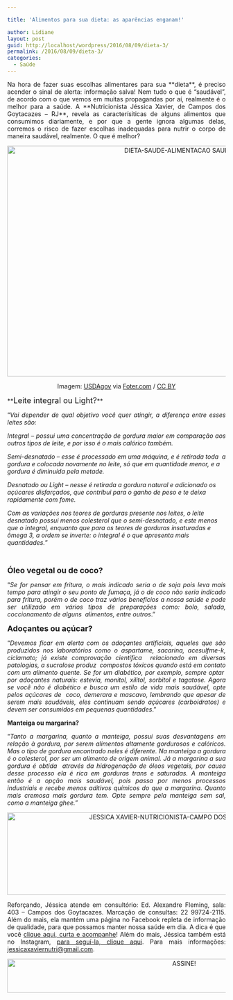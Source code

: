 ```yaml
---

title: 'Alimentos para sua dieta: as aparências enganam!'

author: Lidiane
layout: post
guid: http://localhost/wordpress/2016/08/09/dieta-3/
permalink: /2016/08/09/dieta-3/
categories:
  - Saúde
---
```

<p align="justify">
  Na hora de fazer suas escolhas alimentares para sua **dieta**, é preciso acender o sinal de alerta: informação salva! Nem tudo o que é “saudável”, de acordo com o que vemos em muitas propagandas por aí, realmente é o melhor para a saúde. A **Nutricionista Jéssica Xavier, de Campos dos Goytacazes – RJ**, revela as caracterísiticas de alguns alimentos que consumimos diariamente, e por que a gente ignora algumas delas, corremos o risco de fazer escolhas inadequadas para nutrir o corpo de maneira saudável, realmente. O que é melhor?
</p>

<p align="center">
  <img class="alignnone size-full wp-image-12760" src="http://www.trololodemulher.com.br/blog/wp-content/uploads/2016/08/DIETA-SAUDE-ALIMENTACAO-SAUDAVEL.jpg" alt="DIETA-SAUDE-ALIMENTACAO SAUDAVEL" width="800" height="531" />
</p>

<p align="center">
  Imagem: <a href="https://www.flickr.com/photos/usdagov/25860473810/" target="_blank">USDAgov</a> via <a href="http://foter.com/" target="_blank">Foter.com</a> / <a href="http://creativecommons.org/licenses/by/2.0/" target="_blank">CC BY</a>
</p>

<p align="justify">
  **<span style="font-size: large;">Leite integral ou Light?</span>**
</p>

<p align="justify">
  “<em>Vai depender de qual objetivo você quer atingir, a diferença entre esses leites são: </em>
</p>

<p align="justify">
  <em>Integral – possui uma concentração de gordura maior em comparação aos outros tipos de leite, e por isso é o mais calórico também.</em>
</p>

_Semi-desnatado &#8211; esse é processado em uma máquina, e é retirada toda  a gordura e colocada novamente no leite, só que em quantidade menor, e a gordura é diminuída pela metade._

_Desnatado ou Light – nesse é retirada a gordura natural e adicionado os açúcares disfarçados, que contribui para o ganho de peso e te deixa rapidamente com fome._

_Com as variações nos teores de gorduras presente nos leites, o leite desnatado possui menos colesterol que o semi-desnatado, e este menos que o integral, enquanto que para os teores de gorduras insaturadas e ômega 3, a ordem se inverte: o integral é o que apresenta mais quantidades._”

&nbsp;

**<span style="font-size: large;">Óleo vegetal ou de coco?</span>**

<p align="justify">
  “<em>Se for pensar em fritura, o mais indicado seria o de soja pois leva mais tempo para atingir o seu ponto de fumaça, já o de coco não seria indicado para fritura, porém o de coco traz vários benefícios a nossa saúde e pode ser utilizado em vários tipos de preparações como: bolo, salada, coccionamento de alguns  alimentos, entre outros</em>.”
</p>

<p align="justify">
  <b><span style="font-size: large;">Adoçantes ou açúcar?</span></b>
</p>

<p align="justify">
  “<em>Devemos ficar em alerta com os adoçantes artificiais, aqueles que são produzidos nos laboratórios como o aspartame, sacarina, acesulfme-k, ciclamato; já existe comprovação científica  relacionado em diversas patologias, a sucralose produz  compostos tóxicos quando está em contato com um alimento quente. Se for um diabético, por exemplo, sempre optar  por adoçantes naturais: estevia, monitol, xilitol, sorbitol e tagatose. Agora se você não é diabético e busca um estilo de vida mais saudável, opte pelos açúcares de  coco, demerara e mascavo, lembrando que apesar de serem mais saudáveis, eles continuam sendo açúcares (carboidratos) e devem ser consumidos em pequenas quantidades</em>.”
</p>

<p align="justify">
  <b>Manteiga ou margarina?</b>
</p>

<p align="justify">
  “<em>Tanto a margarina, quanto a manteiga, possui suas desvantagens em relação à gordura, por serem alimentos altamente gordurosos e calóricos. Mas o tipo de gordura encontrado neles é diferente. </em><em>Na manteiga a gordura é o colesterol, por ser um alimento de origem animal. Já a margarina a sua gordura é obtida  através da hidrogenação de óleos vegetais, por causa desse processo ela é rica em gorduras trans e saturadas. </em><em>A manteiga então é a opção mais saudável, pois passa por menos processos industriais e recebe menos aditivos químicos do que a margarina. </em><em>Quanto mais cremosa mais gordura tem. Opte sempre pela manteiga sem sal, como a manteiga ghee.”</em>
</p>

<p align="center">
  <img class="alignnone size-full wp-image-12762" src="http://www.trololodemulher.com.br/blog/wp-content/uploads/2016/08/JESSICA-XAVIER-NUTRICIONISTA-CAMPO-DOS-GOYTACAZES-RJ.jpg" alt="JESSICA XAVIER-NUTRICIONISTA-CAMPO DOS GOYTACAZES-RJ" width="800" height="190" />
</p>

<p align="justify">
  Reforçando, Jéssica atende em consultório: Ed. Alexandre Fleming, sala: 403 &#8211; Campos dos Goytacazes. Marcação de consultas: 22 99724-2115. Além do mais, ela mantém uma página no Facebook repleta de informação de qualidade, para que possamos manter nossa saúde em dia. A dica é que você <a href="https://www.facebook.com/jessicaxaviernutricionista/home" target="_blank">clique aqui, curta e acompanhe</a>! Além do mais, Jéssica também está no Instagram, <a href="https://www.instagram.com/jessicaxaviernutri/" target="_blank">para seguí-la, clique aqui</a>. Para mais informações: <a href="mailto:jessicaxaviernutri@gmail.com">jessicaxaviernutri@gmail.com</a>.
</p>

<p align="center">
  <a href="http://feedburner.google.com/fb/a/mailverify?uri=blogBichaFemea&loc=en_US" target="_blank"><img class="alignnone size-full wp-image-10439" src="http://www.trololodemulher.com.br/blog/wp-content/uploads/2014/09/ASSINE.png" alt="ASSINE!" width="800" height="78" /></a>
</p>

<p align="justify">